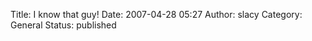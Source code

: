 Title: I know that guy!
Date: 2007-04-28 05:27
Author: slacy
Category: General
Status: published

<object width="425" height="350"><param name="movie" value="http://www.youtube.com/v/ks8J5N20kpg"></param>
<embed src="http://www.youtube.com/v/ks8J5N20kpg" type="application/x-shockwave-flash" width="425" height="350"></embed></object>
